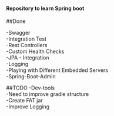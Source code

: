 #### Repository to learn Spring boot


##Done

-Swagger<br/>
-Integration Test<br/>
-Rest Controllers<br/>
-Custom Health Checks<br/>
-JPA - Integration<br/>
-Logging<br/>
-Playing with Different Embedded Servers<br/>
-Spring-Boot-Admin



##TODO
-Dev-tools<br/>
-Need to improve gradle structure<br/>
-Create FAT jar <br/>
-Improve Logging
